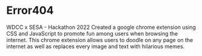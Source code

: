 # Error404
WDCC x SESA - Hackathon 2022
Created a google chrome extension using CSS and JavaScript to promote fun among users when browsing the internet. This chrome extension allows users to doodle on any page on the internet as well as replaces every image and text with hilarious memes. 
